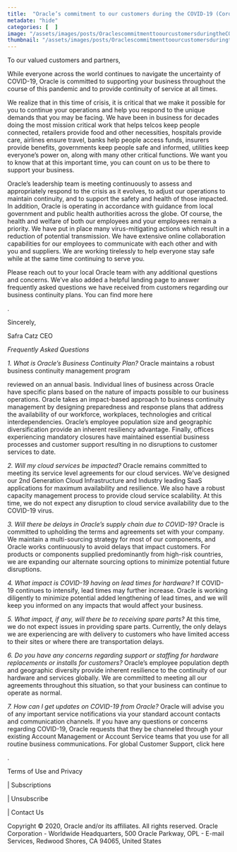 ```yaml
---
title:  "Oracle’s commitment to our customers during the COVID-19 (Coronavirus) crisis"
metadate: "hide"
categories: [  ]
image: "/assets/images/posts/OraclescommitmenttoourcustomersduringtheCOVID19Coronaviruscrisis_full.png"
thumbnail: "/assets/images/posts/OraclescommitmenttoourcustomersduringtheCOVID19Coronaviruscrisis.png"
---
```



To our valued customers and partners,

While everyone across the world continues to navigate the uncertainty of
COVID-19, Oracle is committed to supporting your business throughout the
course of this pandemic and to provide continuity of service at all times.

We realize that in this time of crisis, it is critical that we make it
possible for you to continue your operations and help you respond to the
unique demands that you may be facing. We have been in business for decades
doing the most mission critical work that helps telcos keep people
connected, retailers provide food and other necessities, hospitals provide
care, airlines ensure travel, banks help people access funds, insurers
provide benefits, governments keep people safe and informed, utilities keep
everyone’s power on, along with many other critical functions. We want you
to know that at this important time, you can count on us to be there to
support your business.

Oracle’s leadership team is meeting continuously to assess and
appropriately respond to the crisis as it evolves, to adjust our operations
to maintain continuity, and to support the safety and health of those
impacted. In addition, Oracle is operating in accordance with guidance from
local government and public health authorities across the globe. Of course,
the health and welfare of both our employees and your employees remain a
priority. We have put in place many virus-mitigating actions which result
in a reduction of potential transmission. We have extensive online
collaboration capabilities for our employees to communicate with each other
and with you and suppliers. We are working tirelessly to help everyone stay
safe while at the same time continuing to serve you.

Please reach out to your local Oracle team with any additional questions
and concerns. We’ve also added a helpful landing page to answer frequently
asked questions we have received from customers regarding our business
continuity plans. You can find more here

.

Sincerely,


Safra Catz
CEO

*Frequently Asked Questions*


*1. What is Oracle’s Business Continuity Plan?*
Oracle maintains a robust business continuity management program

reviewed on an annual basis. Individual lines of business across Oracle
have specific plans based on the nature of impacts possible to our business
operations. Oracle takes an impact-based approach to business continuity
management by designing preparedness and response plans that address the
availability of our workforce, workplaces, technologies and critical
interdependencies. Oracle’s employee population size and geographic
diversification provide an inherent resiliency advantage. Finally, offices
experiencing mandatory closures have maintained essential business
processes and customer support resulting in no disruptions to customer
services to date.

*2. Will my cloud services be impacted?*
Oracle remains committed to meeting its service level agreements for our
cloud services. We’ve designed our 2nd Generation Cloud Infrastructure and
Industry leading SaaS applications for maximum availability and resilience.
We also have a robust capacity management process to provide cloud service
scalability. At this time, we do not expect any disruption to cloud service
availability due to the COVID-19 virus.

*3. Will there be delays in Oracle’s supply chain due to COVID-19?*
Oracle is committed to upholding the terms and agreements set with your
company. We maintain a multi-sourcing strategy for most of our components,
and Oracle works continuously to avoid delays that impact customers. For
products or components supplied predominantly from high-risk countries, we
are expanding our alternate sourcing options to minimize potential future
disruptions.

*4. What impact is COVID-19 having on lead times for hardware?*
If COVID-19 continues to intensify, lead times may further increase. Oracle
is working diligently to minimize potential added lengthening of lead
times, and we will keep you informed on any impacts that would affect your
business.

*5. What impact, if any, will there be to receiving spare parts?*
At this time, we do not expect issues in providing spare parts. Currently,
the only delays we are experiencing are with delivery to customers who have
limited access to their sites or where there are transportation delays.

*6. Do you have any concerns regarding support or staffing for hardware
replacements or installs for customers?*
Oracle’s employee population depth and geographic diversity provide
inherent resilience to the continuity of our hardware and services
globally. We are committed to meeting all our agreements throughout this
situation, so that your business can continue to operate as normal.

*7. How can I get updates on COVID-19 from Oracle?*
Oracle will advise you of any important service notifications via your
standard account contacts and communication channels. If you have any
questions or concerns regarding COVID-19, Oracle requests that they be
channeled through your existing Account Management or Account Service teams
that you use for all routine business communications. For global Customer
Support, click here

.


Terms of Use and Privacy

|
Subscriptions

|
Unsubscribe

|
Contact Us

Copyright © 2020, Oracle and/or its affiliates. All rights reserved.
Oracle Corporation - Worldwide Headquarters, 500 Oracle Parkway, OPL -
E-mail Services, Redwood Shores, CA 94065, United States

